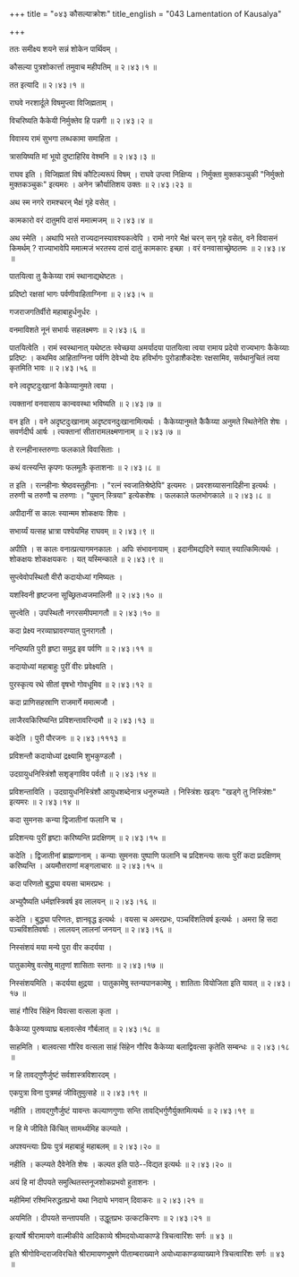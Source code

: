 +++
title = "०४३ कौसल्याक्रोशः"
title_english = "043 Lamentation of Kausalya"

+++


ततः समीक्ष्य शयने सन्नं शोकेन पार्थिवम् ।  

कौसल्या पुत्रशोकार्त्ता तमुवाच महीपतिम्  ॥  २।४३।१  ॥   

तत इत्यादि  ॥  २।४३।१  ॥   

  

राघवे नरशार्दूले विषमुप्त्वा विजिह्मताम् ।  

विचरिष्यति कैकेयी निर्मुक्तेव हि पन्नगी  ॥  २।४३।२  ॥   

विवास्य रामं सुभगा लब्धकामा समाहिता ।  

त्रासयिष्यति मां भूयो दुष्टाहिरिव वेश्मनि  ॥  २।४३।३  ॥   

राघव इति । विजिह्मतां विषं कौटिल्यरूपं विषम् । राघवे उप्त्वा निक्षिप्य ।
निर्मुक्ता मुक्तकञ्चुकी "निर्मुक्तो मुक्तकञ्चुकः" इत्यमरः । अनेन
क्रौर्यातिशय उक्तः  ॥  २।४३।२३  ॥   

  

अथ स्म नगरे रामश्चरन् भैक्षं गृहे वसेत् ।  

कामकारो वरं दातुमपि दासं ममात्मजम्  ॥  २।४३।४  ॥   

अथ स्मेति । अथापि भरते राज्यदानस्यावश्यकत्वेपि । रामो नगरे भैक्षं चरन्
सन् गृहे वसेत्, वने विवासनं किमर्थम् ? राज्याभावेपि ममात्मजं भरतस्य दासं
दातुं कामकारः इच्छा । वरं वनवासाच्छ्रेष्ठतमः  ॥  २।४३।४  ॥   

  

पातयित्वा तु कैकेय्या रामं स्थानाद्यथेष्टतः ।  

प्रदिष्टो रक्षसां भागः पर्वणीवाहिताग्निना  ॥  २।४३।५  ॥   

गजराजगतिर्वीरो महाबाहुर्धनुर्धरः ।  

वनमाविशते नूनं सभार्यः सहलक्ष्मणः  ॥  २।४३।६  ॥   

पातयित्वेति । रामं स्वस्थानात् यथेष्टतः स्वेच्छया अमर्यादया पातयित्वा
त्वया रामाय प्रदेयो राज्यभागः कैकेय्याः प्रदिष्टः । कथमिव आहिताग्निना
पर्वणि देवेभ्यो देयः हविर्भागः पुरोडाशैकदेशः रक्षसामिव, सर्वथानुचितं
त्वया कृतमिति भावः  ॥  २।४३।५६  ॥   

  

वने त्वदृष्टदुःखानां कैकेय्यानुमते त्वया ।  

त्यक्तानां वनवासाय कान्ववस्था भविष्यति  ॥  २।४३।७  ॥   

वन इति । वने अदृष्टदुःखानाम् अदृष्टवनदुःखानामित्यर्थः । कैकेय्यानुमते
कैकैय्या अनुमते स्थितेनेति शेषः । सवर्णदीर्घ आर्षः । त्यक्तानां
सीतारामलक्ष्मणानाम्  ॥  २।४३।७  ॥   

  

ते रत्नहीनास्तरुणाः फलकाले विवासिताः ।  

कथं वत्स्यन्ति कृपणः फलमूलैः कृताशनाः  ॥  २।४३।८  ॥   

त इति । रत्नहीनाः श्रेष्ठवस्तुहीनाः । "रत्नं स्वजातिश्रेष्ठेपि" इत्यमरः
। प्रवरशय्यासनादिहीना इत्यर्थः । तरुणी च तरुणौ च तरुणाः । "पुमान्
स्त्रिया" इत्येकशेषः । फलकाले फलभोगकाले  ॥  २।४३।८  ॥   

  

अपीदानीं स कालः स्यान्मम शोकक्षयः शिवः ।  

सभार्य्यं यत्सह भ्रात्रा पश्येयमिह राघवम्  ॥  २।४३।९  ॥   

अपीति । स कालः वनात्प्रत्यागमनकालः । अपिः संभावनायाम् । इदानीमद्यदिने
स्यात् स्यात्किमित्यर्थः । शोकक्षयः शोकक्षयकरः । यत् यस्मिन्काले  ॥ 
२।४३।९  ॥   

  

सुप्त्वेवोपस्थितौ वीरौ कदायोध्यां गमिष्यतः ।  

यशस्विनी हृष्टजना सूच्छ्रितध्वजमालिनी  ॥  २।४३।१०  ॥   

सुप्त्वेति । उपस्थितौ नगरसमीपमागतौ  ॥  २।४३।१०  ॥   

  

कदा प्रेक्ष्य नरव्याघ्रावरण्यात् पुनरागतौ ।  

नन्दिष्यति पुरी हृष्टा समुद्र इव पर्वणि  ॥  २।४३।११  ॥   

कदायोध्यां महाबाहुः पुरीं वीरः प्रवेक्ष्यति ।  

पुरस्कृत्य रथे सीतां वृषभो गोवधूमिव  ॥ २।४३।१२  ॥   

कदा प्राणिसहस्राणि राजमार्गे ममात्मजौ ।  

लाजैरवकिरिष्यन्ति प्रविशन्तावरिन्दमौ  ॥  २।४३।१३  ॥   

कदेति । पुरी पौरजनः  ॥  २।४३।१११३  ॥   

  

प्रविशन्तौ कदायोध्यां द्रक्ष्यामि शुभकुण्डलौ ।  

उदग्रायुधनिस्त्रिंशौ सशृङ्गाविव पर्वतौ  ॥  २।४३।१४  ॥   

प्रविशन्ताविति । उदग्रायुधनिस्त्रिंशौ आयुधशब्देनात्र धनुरुच्यते ।
निस्त्रिंशः खड्गः "खड्गे तु निस्त्रिंशः" इत्यमरः  ॥  २।४३।१४  ॥   

  

कदा सुमनसः कन्या द्विजातीनां फलानि च ।  

प्रदिशन्त्यः पुरीं हृष्टाः करिष्यन्ति प्रदक्षिणम्  ॥  २।४३।१५  ॥   

कदेति । द्विजातीनां ब्राह्मणानाम् । कन्याः सुमनसः पुष्पाणि फलानि च
प्रदिशन्त्यः सत्यः पुरीं कदा प्रदक्षिणम् करिष्यन्ति । अयमौत्तराणां
मङ्गलाचारः  ॥  २।४३।१५  ॥   

  

कदा परिणतो बुद्ध्या वयसा चामरप्रभः ।  

अभ्युपैष्यति धर्मज्ञस्त्रिवर्ष इव लालयन्  ॥  २।४३।१६  ॥   

कदेति । बुद्ध्या परिणतः, ज्ञानवृद्ध इत्यर्थः । वयसा च अमरप्रभः,
पञ्चविंशतिवर्ष इत्यर्थः । अमरा हि सदा पञ्चविंशतिवर्षाः । लालयन् लालनां
जनयन्  ॥  २।४३।१६  ॥   

  

निस्संशयं मया मन्ये पुरा वीर कदर्यया ।  

पातुकामेषु वत्सेषु मातृ़णां शासिताः स्तनाः  ॥  २।४३।१७  ॥   

निस्संशयमिति । कदर्यया क्षुद्रया । पातुकामेषु स्तन्यपानकामेषु । शातिताः
वियोजिता इति यावत्  ॥  २।४३।१७  ॥   

  

साहं गौरिव सिंहेन विवत्सा वत्सला कृता ।  

कैकेय्या पुरुषव्याघ्र बलावत्सेव गौर्बलात्  ॥  २।४३।१८  ॥   

साहमिति । बालवत्सा गौरिव वत्सला साहं सिंहेन गौरिव कैकेय्या बलाद्विवत्सा
कृतेति सम्बन्धः  ॥  २।४३।१८  ॥   

  

न हि तावद्गुणैर्जुष्टं सर्वशास्त्रविशारदम् ।  

एकपुत्रा विना पुत्रमहं जीवितुमुत्सहे  ॥  २।४३।१९  ॥   

नहीति । तावद्गुणैर्जुष्टं यावन्तः कल्याणगुणाः सन्ति
तावद्भिर्गुणैर्युक्तमित्यर्थः  ॥  २।४३।१९  ॥   

  

न हि मे जीविते किंचित् सामर्थ्यमिह कल्प्यते ।  

अपश्यन्त्याः प्रियः पुत्रं महाबाहुं महाबलम्  ॥  २।४३।२०  ॥   

नहीति । कल्प्यते दैवेनेति शेषः । कल्पत इति पाठे--विद्यत इत्यर्थः  ॥ 
२।४३।२०  ॥   

  

अयं हि मां दीपयते समुत्थितस्तनूजशोकप्रभवो हुताशनः ।  

महीमिमां रश्मिभिरुद्धतप्रभो यथा निदाघे भगवान् दिवाकरः  ॥  २।४३।२१  ॥   

अयमिति । दीपयते सन्तापयति । उद्धूतप्रभः उत्कटकिरणः  ॥  २।४३।२१  ॥   

  

इत्यार्षे श्रीरामायणे वाल्मीकीये आदिकाव्ये श्रीमदयोध्याकाण्डे
त्रिचत्वारिंशः सर्गः  ॥  ४३  ॥   

इति श्रीगोविन्दराजविरचिते श्रीरामायणभूषणे पीताम्बराख्याने
अयोध्याकाण्डव्याख्याने त्रिचत्वारिंशः सर्गः  ॥  ४३  ॥   


